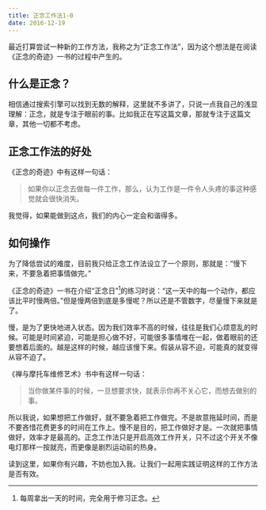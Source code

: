 ```yaml
---
title: 正念工作法1-0
date: 2016-12-19
---
```

最近打算尝试一种新的工作方法，我称之为“正念工作法”，因为这个想法是在阅读《正念的奇迹》一书的过程中产生的。

## 什么是正念？

相信通过搜索引擎可以找到无数的解释，这里就不多讲了，只说一点我自己的浅显理解：正念，就是专注于眼前的事。比如我正在写这篇文章，那就专注于这篇文章，其他一切都不考虑。

## 正念工作法的好处

《正念的奇迹》中有这样一句话：

>如果你以正念去做每一件工作，那么，认为工作是一件令人头疼的事这种感觉就会很快消失。

 

我觉得，如果能做到这点，我们的内心一定会和谐得多。

## 如何操作

为了降低尝试的难度，目前我只给正念工作法设立了一个原则，那就是：“慢下来，不要急着把事情做完。”

《正念的奇迹》一书在介绍“正念日”[^hello]的练习时说：“这一天中的每一个动作，都应该比平时慢两倍。”但是慢两倍到底是多慢呢？所以还是不管数字，尽量慢下来就是了。

[^hello]: 每周拿出一天的时间，完全用于修习正念。

慢，是为了更快地进入状态。因为我们效率不高的时候，往往是我们心烦意乱的时候。可能是时间紧迫，可能是担心做不好，可能很多事情堆在一起，做着眼前的还要想着后面的。越是这样的时候，越应该慢下来。假装从容不迫，可能真的就变得从容不迫了。

《禅与摩托车维修艺术》书中有这样一句话：

> 当你做某件事的时候，一旦想要求快，就表示你再不关心它，而想去做别的事。

所以我说，如果想把工作做好，就不要急着把工作做完。不是故意拖延时间，而是不要吝惜花费更多的时间在工作上。慢不是目的，把工作做好才是。一次就把事情做好，效率才是最高的。正念工作法只是开启高效工作开关，只不过这个开关不像电灯那样一按就亮，而更像是剧烈运动前的热身。

读到这里，如果你有兴趣，不妨也加入我。让我们一起用实践证明这样的工作方法是否有效。
